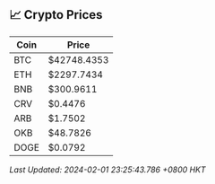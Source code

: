 ## 📈 Crypto Prices

| Coin | Price |
| ---- | ----- |
| BTC | $42748.4353 |
| ETH | $2297.7434 |
| BNB | $300.9611 |
| CRV | $0.4476 |
| ARB | $1.7502 |
| OKB | $48.7826 |
| DOGE | $0.0792 |

_Last Updated: 2024-02-01 23:25:43.786 +0800 HKT_
